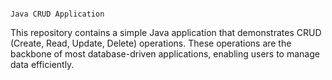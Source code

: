                                                                                     Java CRUD Application
This repository contains a simple Java application that demonstrates CRUD (Create, Read, Update, Delete) operations. These operations are the backbone of most database-driven applications, enabling users to manage data efficiently.
